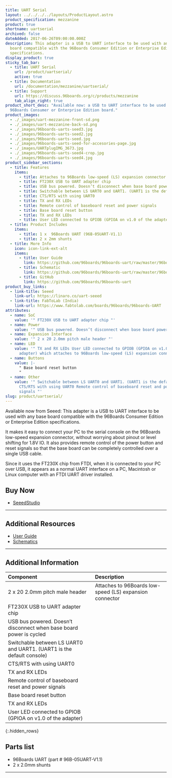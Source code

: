 ```yaml
---
title: UART Serial
layout: ../../../../layouts/ProductLayout.astro
product_specification: mezzanine
product: true
shortname: uartserial
archived: false
dateAdded: 2017-06-26T09:00:00.000Z
description: This adapter is a USB to UART interface to be used with any base
  board compatible with the 96Boards Consumer Edition or Enterprise Edition
  specifications.
display_product: true
sticky_tab_bar:
  - title: UART Serial
    url: /product/uartserial/
    active: true
  - title: Documentation
    url: /documentation/mezzanine/uartserial/
  - title: Support
    url: https://discuss.96boards.org/c/products/mezzanine
    tab_align_right: true
product_short_desc: "Available now: a USB to UART interface to be used with any
  96Boards Consumer or Enterprise Edition board."
product_images:
  - ./_images/uart-mezzanine-front-sd.png
  - ./_images/uart-mezzanine-back-sd.png
  - ./_images/96boards-uarts-seed3.jpg
  - ./_images/96boards-uarts-seed2.jpg
  - ./_images/96boards-uarts-seed.jpg
  - ./_images/96boards-uarts-seed-for-accesories-page.jpg
  - ./_images/UARTplugIMG_3673.jpg
  - ./_images/96boards-uarts-seed4-crop.jpg
  - ./_images/96boards-uarts-seed4.jpg
product_sidebar_sections:
  - title: Features
    items:
      - title: Attaches to 96Boards low-speed (LS) expansion connector
      - title: FT230X USB to UART adapter chip
      - title: USB bus powered. Doesn’t disconnect when base board power is cycled
      - title: Switchable between LS UART0 and UART1. (UART1 is the default console)
      - title: CTS/RTS with using UART0
      - title: TX and RX LEDs
      - title: Remote control of baseboard reset and power signals
      - title: Base board reset button
      - title: TX and RX LEDs
      - title: User LED connected to GPIOB (GPIOA on v1.0 of the adapter)
  - title: Product Includes
    items:
      - title: 1 x  96Boards UART (96B-05UART-V1.1)
      - title: 2 x 2mm shunts
  - title: More Info
    icon: icon-link-ext-alt
    items:
      - title: User Guide
        link: https://github.com/96boards/96boards-uart/raw/master/96boards-uart-userguide.pdf
      - title: Schematic
        link: https://github.com/96boards/96boards-uart/raw/master/96boards-uart.pdf
      - title: GitHub
        link: https://github.com/96boards/96boards-uart
product_buy_links:
  - link-title: Seeed
    link-url: https://linaro.co/uart-seeed
  - link-title: FabToLab (India)
    link-url: https://www.fabtolab.com/boards/96boards/96boards-UART
attributes:
  - name: SoC
    value: '" FT230X USB to UART adapter chip "'
  - name: Power
    value: '" USB bus powered. Doesn’t disconnect when base board power is cycled "'
  - name: Expansion Interface
    value: '" 2 x 20 2.0mm pitch male header "'
  - name: LED
    value: '" TX and RX LEDs User LED connected to GPIOB (GPIOA on v1.0 of the
      adapter) which attaches to 96Boards low-speed (LS) expansion connector "'
  - name: Buttons
    value: |-
      " Base board reset button
      "
  - name: Other
    value: '" Switchable between LS UART0 and UART1. (UART1 is the default console)
      CTS/RTS with using UART0 Remote control of baseboard reset and power
      signals "'
slug: product/uartserial/
---
```

Available now from Seeed: This adapter is a USB to UART interface to be used with any base board compatible with the 96Boards Consumer Edition or Enterprise Edition specifications.

It makes it easy to connect your PC to the serial console on the 96Boards low-speed expansion connector, without worrying about pinout or level shifting for 1.8V IO. It also provides remote control of the power button and reset signals so that the base board can be completely controlled over a single USB cable.

Since it uses the FT230X chip from FTDI, when it is connected to your PC over USB, it appears as a normal UART interface on a PC, Macintosh or Linux computer with an FTDI UART driver installed.

## Buy Now

- [SeeedStudio](http://linaro.co/uart-seeed)

***

## Additional Resources

- [User Guide](https://github.com/96boards/96boards-uart/raw/master/96boards-uart-userguide.pdf)
- [Schematics](https://github.com/96boards/96boards-uart/raw/master/96boards-uart.pdf)

***

## Additional Information

|   Component                                                            |   Description                                                                                    |
|:-----------------------------------------------------------------------|:-------------------------------------------------------------------------------------------------|
|  2 x 20 2.0mm pitch male header                                        |   Attaches to 96Boards low-speed (LS) expansion connector                                        |
|  FT230X USB to UART adapter chip                                       |                                                                                                  |
|  USB bus powered. Doesn’t disconnect when base board power is cycled   |                                                                                                  |
|  Switchable between LS UART0 and UART1. (UART1 is the default console) |                                                                                                  |
|  CTS/RTS with using UART0                                              |                                                                                                  |
|  TX and RX LEDs                                                        |                                                                                                  |
|  Remote control of baseboard reset and power signals                   |                                                                                                  |
|  Base board reset button                                               |                                                                                                  |
|  TX and RX LEDs                                                        |                                                                                                  |
|  User LED connected to GPIOB (GPIOA on v1.0 of the adapter)            |                                                                                                  |
{:.hidden_rows}

## Parts list

- 96Boards UART (part # 96B-05UART-V1.1)
- 2 x 2.0mm shunts

***
